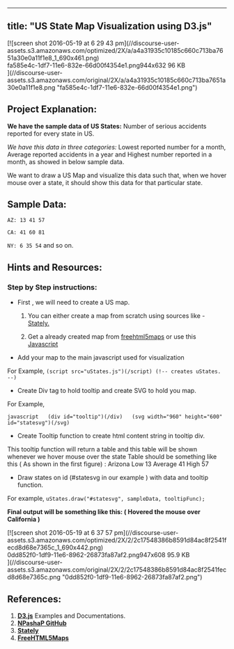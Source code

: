 
---
title: "US State Map Visualization using D3.js"
---

<div class="lightbox-wrapper">[![screen shot 2016-05-19 at 6 29 43 pm](//discourse-user-assets.s3.amazonaws.com/optimized/2X/a/a4a31935c10185c660c713ba7651a30e0a11f1e8_1_690x461.png)

<div class="meta"><span class="filename">fa585e4c-1df7-11e6-832e-66d00f4354e1.png</span><span class="informations">944x632 96 KB</span><span class="expand"></span></div>](//discourse-user-assets.s3.amazonaws.com/original/2X/a/a4a31935c10185c660c713ba7651a30e0a11f1e8.png "fa585e4c-1df7-11e6-832e-66d00f4354e1.png") </div>

## Project Explanation:

**We have the sample data of US States:** Number of serious accidents reported for every state in US.

_We have this data in three categories:_ Lowest reported number for a month, Average reported accidents in a year and Highest number reported in a month, as showed in below sample data.

We want to draw a US Map and visualize this data such that, when we hover mouse over a state, it should show this data for that particular state.

## Sample Data:

`AZ: 13 41 57`

`CA: 41 60 81`

`NY: 6 35 54` and so on.

## Hints and Resources:

### Step by Step instructions:

*   First , we will need to create a US map.
    1.  You can either create a map from scratch using sources like - [Stately.](https://intridea.github.io/stately/)

    2.  Get a already created map from [freehtml5maps](http://freehtml5maps.com) or use this [Javascript](http://bl.ocks.org/NPashaP/raw/a74faf20b492ad377312/3513ad985b2fa93ea35f2fc864cb30540c298171/uStates.js)
*   Add your map to the main javascript used for visualization

For Example, `(script src="uStates.js")(/script) (!-- creates uStates. --)`

*   Create Div tag to hold tooltip and create SVG to hold you map.

For Example,

`javascript  
(div id="tooltip")(/div)  
(svg width="960" height="600" id="statesvg")(/svg)` 

*   Create Tooltip function to create html content string in tooltip div.

This tooltip function will return a table and this table will be shown whenever we hover mouse over the state Table should be something like this ( As shown in the first figure) : Arizona Low 13 Average 41 High 57

*   Draw states on id (#statesvg in our example ) with data and tooltip function.

For example, `uStates.draw("#statesvg", sampleData, tooltipFunc);`

**Final output will be something like this: ( Hovered the mouse over California )**

<div class="lightbox-wrapper">[![screen shot 2016-05-19 at 6 37 57 pm](//discourse-user-assets.s3.amazonaws.com/optimized/2X/2/2c17548386b8591d84ac8f2541fecd8d68e7365c_1_690x442.png)

<div class="meta"><span class="filename">0dd852f0-1df9-11e6-8962-26873fa87af2.png</span><span class="informations">947x608 95.9 KB</span><span class="expand"></span></div>](//discourse-user-assets.s3.amazonaws.com/original/2X/2/2c17548386b8591d84ac8f2541fecd8d68e7365c.png "0dd852f0-1df9-11e6-8962-26873fa87af2.png") </div>

## References:

1.  [**D3.js**](https://d3js.org) Examples and Documentations.
2.  [**NPashaP GitHub**](https://github.com/NPashaP)
3.  [**Stately**](https://intridea.github.io/stately/)
4.  [**FreeHTML5Maps**](http://freehtml5maps.com)
